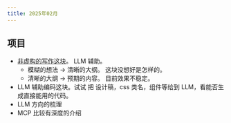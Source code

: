 ```yaml
---
title: 2025年02月
---
```


## 项目
* [非虚构的写作这块](../../../text/w/writing-non-fiction.md)。 LLM 辅助。
  * 模糊的想法 -> 清晰的大纲。 这块没想好是怎样的。
  * 清晰的大纲 -> 预期的内容。 目前效果不稳定。
* LLM 辅助编码这块。试试 把 设计稿，css 类名，组件等给到 LLM，看能否生成直接能用的代码。
* LLM 方向的梳理
* MCP 比较有深度的介绍
